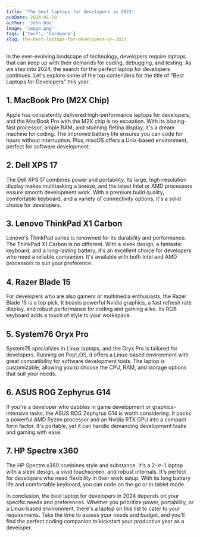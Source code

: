 ```yaml
---
title: 'The best laptops for developers in 2023'
pubDate: 2024-01-20
author: 'John Doe'
image: 'image.png'
tags: ['tech', 'hardware']
slug: the-best-laptops-for-developers-in-2023
---
```


In the ever-evolving landscape of technology, developers require laptops that can keep up with their demands for coding, debugging, and testing. As we step into 2024, the search for the perfect laptop for developers continues. Let's explore some of the top contenders for the title of "Best Laptops for Developers" this year.

## 1. MacBook Pro (M2X Chip)

Apple has consistently delivered high-performance laptops for developers, and the MacBook Pro with the M2X chip is no exception. With its blazing-fast processor, ample RAM, and stunning Retina display, it's a dream machine for coding. The improved battery life ensures you can code for hours without interruption. Plus, macOS offers a Unix-based environment, perfect for software development.

## 2. Dell XPS 17

The Dell XPS 17 combines power and portability. Its large, high-resolution display makes multitasking a breeze, and the latest Intel or AMD processors ensure smooth development work. With a premium build quality, comfortable keyboard, and a variety of connectivity options, it's a solid choice for developers.

## 3. Lenovo ThinkPad X1 Carbon

Lenovo's ThinkPad series is renowned for its durability and performance. The ThinkPad X1 Carbon is no different. With a sleek design, a fantastic keyboard, and a long-lasting battery, it's an excellent choice for developers who need a reliable companion. It's available with both Intel and AMD processors to suit your preference.

## 4. Razer Blade 15

For developers who are also gamers or multimedia enthusiasts, the Razer Blade 15 is a top pick. It boasts powerful Nvidia graphics, a fast refresh rate display, and robust performance for coding and gaming alike. Its RGB keyboard adds a touch of style to your workspace.

## 5. System76 Oryx Pro

System76 specializes in Linux laptops, and the Oryx Pro is tailored for developers. Running on Pop!\_OS, it offers a Linux-based environment with great compatibility for software development tools. The laptop is customizable, allowing you to choose the CPU, RAM, and storage options that suit your needs.

## 6. ASUS ROG Zephyrus G14

If you're a developer who dabbles in game development or graphics-intensive tasks, the ASUS ROG Zephyrus G14 is worth considering. It packs a powerful AMD Ryzen processor and an Nvidia RTX GPU into a compact form factor. It's portable, yet it can handle demanding development tasks and gaming with ease.

## 7. HP Spectre x360

The HP Spectre x360 combines style and substance. It's a 2-in-1 laptop with a sleek design, a vivid touchscreen, and robust internals. It's perfect for developers who need flexibility in their work setup. With its long battery life and comfortable keyboard, you can code on the go or in tablet mode.

In conclusion, the best laptop for developers in 2024 depends on your specific needs and preferences. Whether you prioritize power, portability, or a Linux-based environment, there's a laptop on this list to cater to your requirements. Take the time to assess your needs and budget, and you'll find the perfect coding companion to kickstart your productive year as a developer.